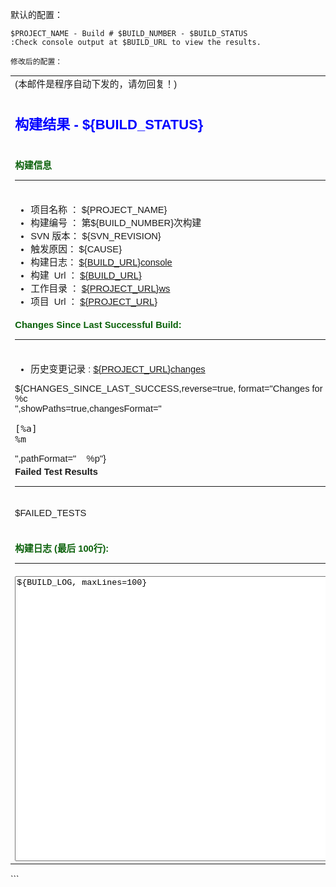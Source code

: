 默认的配置：
```
$PROJECT_NAME - Build # $BUILD_NUMBER - $BUILD_STATUS
:Check console output at $BUILD_URL to view the results.

修改后的配置：
```
<!DOCTYPE html>
<html>
<head>
<meta charset="UTF-8">
<title>${ENV, var="JOB_NAME"}-第${BUILD_NUMBER}次构建日志</title>
</head>

<body leftmargin="8" marginwidth="0" topmargin="8" marginheight="4"    offset="0">
  <table width="95%" cellpadding="0" cellspacing="0"
    style="font-size: 11pt; font-family: Tahoma, Arial, Helvetica, sans-serif">
    <tr>
      <td>(本邮件是程序自动下发的，请勿回复！)</td>
    </tr>
    <tr>
      <td>
        <h2>
        <font color="#0000FF">构建结果 - ${BUILD_STATUS}</font>
        </h2>
      </td>
    </tr>
    <tr>
      <td><br />
      <b><font color="#0B610B">构建信息</font></b>
      <hr size="2" width="100%" align="center" /></td>
    </tr>
    <tr>
      <td>
        <ul>
          <li>项目名称&nbsp;：&nbsp;${PROJECT_NAME}</li>
          <li>构建编号&nbsp;：&nbsp;第${BUILD_NUMBER}次构建</li>
          <li>SVN&nbsp;版本：&nbsp;${SVN_REVISION}</li>
          <li>触发原因：&nbsp;${CAUSE}</li>
          <li>构建日志：&nbsp;<a href="${BUILD_URL}console">${BUILD_URL}console</a></li>
          <li>构建&nbsp;&nbsp;Url&nbsp;：&nbsp;<a href="${BUILD_URL}">${BUILD_URL}</a></li>
          <li>工作目录&nbsp;：&nbsp;<a href="${PROJECT_URL}ws">${PROJECT_URL}ws</a></li>
          <li>项目&nbsp;&nbsp;Url&nbsp;：&nbsp;<a href="${PROJECT_URL}">${PROJECT_URL}</a></li>
        </ul>
      </td>
    </tr>
    <tr>
      <td><b><font color="#0B610B">Changes Since Last                 Successful Build:</font></b>
      <hr size="2" width="100%" align="center" /></td>
    </tr>
    <tr>
      <td>
        <ul>
          <li>历史变更记录 : <a      href="${PROJECT_URL}changes">${PROJECT_URL}changes</a></li>  
        </ul>
          ${CHANGES_SINCE_LAST_SUCCESS,reverse=true,        format="Changes for Build #%n:<br />%c<br />",showPaths=true,changesFormat="<pre>[%a]<br />%m</pre>",pathFormat="&nbsp;&nbsp;&nbsp;&nbsp;%p"}
      </td>
    </tr>
    <tr>
      <td><b>Failed Test Results</b>
      <hr size="2" width="100%" align="center" /></td>
    </tr>
    <tr>
      <td><pre
        style="font-size: 11pt; font-family: Tahoma, Arial, Helvetica, sans-serif">$FAILED_TESTS</pre>
        <br /></td>
    </tr>
    <tr>
      <td><b><font color="#0B610B">构建日志 (最后 100行):</font></b>
      <hr size="2" width="100%" align="center" /></td>
    </tr>
    <!-- <tr>
        <td>Test Logs (if test has ran): <a
            href="${PROJECT_URL}ws/TestResult/archive_logs/Log-Build-${BUILD_NUMBER}.zip">${PROJECT_URL}/ws/TestResult/archive_logs/Log-Build-${BUILD_NUMBER}.zip</a>
        <br />
      <br />
      </td>
    </tr> -->
    <tr>
      <td><textarea cols="80" rows="30" readonly="readonly"                    style="font-family: Courier New">${BUILD_LOG, maxLines=100}</textarea>
      </td>
    </tr>
  </table>
</body> 
</html>
```
